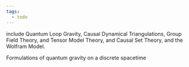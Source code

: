 ```yaml
---
tags:
  - todo
---
```

include Quantum Loop Gravity, Causal Dynamical Triangulations, Group Field Theory, and Tensor Model Theory, and Causal Set Theory, and the Wolfram Model.

Formulations of quantum gravity on a discrete spacetime 